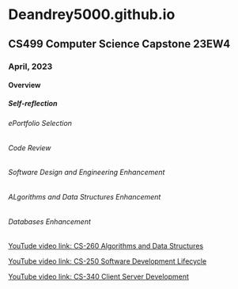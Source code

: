 # Deandrey5000.github.io
## CS499 Computer Science Capstone 23EW4
### April, 2023
#### Overview
##### Self-reflection
###### ePortfolio Selection
###### Code Review
###### Software Design and Engineering Enhancement
###### ALgorithms and Data Structures Enhancement
###### Databases Enhancement

[YouTude video link: CS-260 Algorithms and Data Structures](https://youtu.be/SGMT2h9NUrI)

[YouTube video link: CS-250 Software Development Lifecycle](https://youtu.be/8t0gwrlkEiM)

[YouTube video link: CS-340 Client Server Development](https://youtu.be/gWEQ7rb7xd4)

